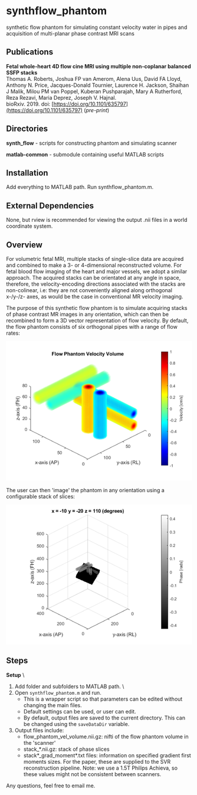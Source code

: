 # synthflow_phantom

synthetic flow phantom for simulating constant velocity water in pipes and acquisition of multi-planar phase contrast MRI scans

## Publications

__Fetal whole-heart 4D flow cine MRI using multiple non-coplanar balanced SSFP stacks__  
Thomas A. Roberts, Joshua FP van Amerom, Alena Uus, David FA Lloyd, Anthony N. Price, Jacques-Donald Tournier, Laurence H. Jackson, Shaihan J Malik, Milou PM van Poppel, Kuberan Pushparajah, Mary A Rutherford, Reza Rezavi, Maria Deprez, Joseph V. Hajnal.  
bioRxiv. 2019. doi: [https://doi.org/10.1101/635797](https://doi.org/10.1101/635797) (_pre-print_)  

## Directories

__synth_flow__ - scripts for constructing phantom and simulating scanner

__matlab-common__ - submodule containing useful MATLAB scripts 


## Installation

Add everything to MATLAB path. Run synthflow_phantom.m.


## External Dependencies

None, but rview is recommended for viewing the output .nii files in a world coordinate system.


## Overview 

For volumetric fetal MRI, multiple stacks of single-slice data are acquired and combined to make a 3- or 4-dimensional reconstructed volume. For fetal blood flow imaging of the heart and major vessels, we adopt a similar approach. The acquired stacks can be orientated at any angle in space, therefore, the velocity-encoding directions associated with the stacks are non-colinear, i.e: they are not conveniently aligned along orthogonal x-/y-/z- axes, as would be the case in conventional MR velocity imaging.

The purpose of this synthetic flow phantom is to simulate acquiring stacks of phase contrast MR images in any orientation, which can then be recombined to form a 3D vector representation of flow velocity. By default, the flow phantom consists of six orthogonal pipes with a range of flow rates:

![](synth_flow/velocity_volume.png)

The user can then 'image' the phantom in any orientation using a configurable stack of slices:

![](synth_flow/stack_acquisition.png)


## Steps

__Setup__  \

1. Add folder and subfolders to MATLAB path.  \
2. Open `synthflow_phantom.m` and run.
	- This is a wrapper script so that parameters can be edited without changing the main files.
	- Default settings can be used, or user can edit.
	- By default, output files are saved to the current directory. This can be changed using the `saveDataDir` variable.
3. Output files include:
	- flow_phantom_vel_volume.nii.gz: nifti of the flow phantom volume in the 'scanner'
	- stack_*.nii.gz: stack of phase slices
	- stack*_grad_moment*.txt files: information on specified gradient first moments sizes. For the paper, these are supplied to the SVR reconstruction pipeline. Note: we use a 1.5T Philips Achieva, so these values might not be consistent between scanners.

Any questions, feel free to email me.